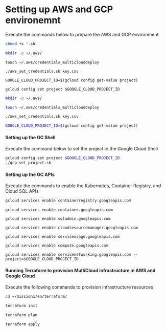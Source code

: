 # Setting up AWS and GCP environemnt
Execute the commands below to prepare the AWS and GCP environment
```bash
chmod +x *.sh

```
```bash
mkdir -p ~/.aws/

```
```
touch ~/.aws/credentials_multiclouddeploy

```
```
./aws_set_credentials.sh key.csv

```
```
GOOGLE_CLOUD_PROJECT_ID=$(gcloud config get-value project)

```
```
gcloud config set project $GOOGLE_CLOUD_PROJECT_ID

```

```bash
mkdir -p ~/.aws/
```
```bash
touch ~/.aws/credentials_multiclouddeploy
```
```bash
./aws_set_credentials.sh key.csv
```
```bash
GOOGLE_CLOUD_PROJECT_ID=$(gcloud config get-value project)
```

#### Setting up the GC Shell
Execute the command below to set the project in the Google Cloud Shell
```bash
gcloud config set project $GOOGLE_CLOUD_PROJECT_ID
./gcp_set_project.sh
```

#### Setting up the GC APIs
Execute the commands to enable the Kubernetes, Container Registry, and Cloud SQL APIs
```bash
gcloud services enable containerregistry.googleapis.com

```
```
gcloud services enable container.googleapis.com

```
```
gcloud services enable sqladmin.googleapis.com

```
```
gcloud services enable cloudresourcemanager.googleapis.com

```
```
gcloud services enable serviceusage.googleapis.com
```
```
gcloud services enable compute.googleapis.com
```
```
gcloud services enable servicenetworking.googleapis.com --project=$GOOGLE_CLOUD_PROJECT_ID
```

#### Running Terraform to provision MultiCloud infrastructure in AWS and Google Cloud
Execute the following commands to provision infrastructure resources

```bash
cd ~/mission1/en/terraform/
```
```bash
terraform init
```
```bash
terraform plan
```
```bash
terraform apply
```
